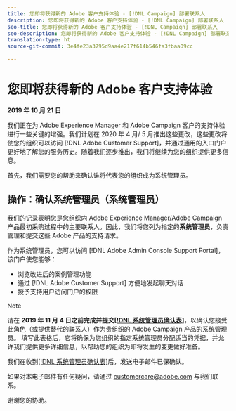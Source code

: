 ```yaml
---
title: 您即将获得新的 Adobe 客户支持体验 - [!DNL Campaign] 部署联系人
description: 您即将获得新的 Adobe 客户支持体验 - [!DNL Campaign] 部署联系人
seo-title: 您即将获得新的 Adobe 客户支持体验 - [!DNL Campaign] 部署联系人
seo-description: 您即将获得新的 Adobe 客户支持体验 - [!DNL Campaign] 部署联系人
translation-type: ht
source-git-commit: 3e4fe23a3795d9aa4e217f614b546fa3fbaa09cc

---
```



# 您即将获得新的 Adobe 客户支持体验

**2019 年 10 月 21 日**

我们正在为 Adobe Experience Manager 和 Adobe Campaign 客户的支持体验进行一些关键的增强。我们计划在 2020 年 4 月/ 5 月推出这些更改，这些更改将使您的组织可以访问 [!DNL Adobe Customer Support]，并通过通用的入口门户更好地了解您的服务历史。随着我们逐步推出，我们将继续为您的组织提供更多信息。

首先，我们需要您的帮助来确认谁将代表您的组织成为系统管理员。

## 操作：确认系统管理员（系统管理员）

我们的记录表明您是您组织内 Adobe Experience Manager/Adobe Campaign 产品最初采购过程中的主要联系人。因此，我们将您列为指定的&#x200B;**系统管理员**，负责管理和提交这些 Adobe 产品的支持请求。

作为系统管理员，您可以访问 [!DNL Adobe Admin Console Support Portal]，该门户使您能够：

* 浏览改进后的案例管理功能
* 通过 [!DNL Adobe Customer Support] 方便地发起聊天对话
* 授予支持用户访问门户的权限

>[!NOTE]
>请在 **2019 年 11 月 4 日之前完成并提交[[!DNL 系统管理员确认表]](https://adobe.allegiancetech.com/cgi-bin/qwebcorporate.dll?idx=N5M8RY)**，以确认您接受此角色（或提供替代的联系人）作为贵组织的 Adobe Campaign 产品的系统管理员。
>填写此表格后，它将确保为您组织的指定系统管理员分配适当的凭据，并允许我们提供更多详细信息，以帮助您的组织为即将发生的变更做好准备。

我们在收到[[!DNL 系统管理员确认表]](https://adobe.allegiancetech.com/cgi-bin/qwebcorporate.dll?idx=N5M8RY)后，发送电子邮件已保确认。

如果对本电子邮件有任何疑问，请通过 customercare@adobe.com 与我们联系。

谢谢您的协助。
